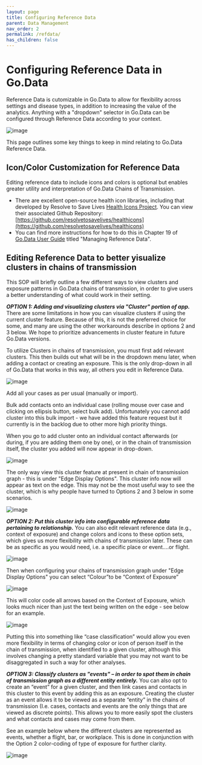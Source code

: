 ```yaml
---
layout: page
title: Configuring Reference Data
parent: Data Management
nav_order: 2
permalink: /refdata/
has_children: false
---
```


# Configuring Reference Data in Go.Data 
Reference Data is cutomizable in Go.Data to allow for flexibility across settings and disease types, in addition to increasing the value of the analytics. Anything with a "dropdown" selector in Go.Data can be configured through Reference Data according to your context. 

![image](https://user-images.githubusercontent.com/57128361/123089261-035a6180-d427-11eb-9579-b5d8733af034.png)

This page outlines some key things to keep in mind relating to Go.Data Reference Data.

## Icon/Color Customization for Reference Data
Editing reference data to include icons and colors is optional but enables greater utility and interpretation of Go.Data Chains of Transmission. 
- There are excellent open-source health icon libraries, including that developed by Resolve to Save Lives [Health Icons Project](https://healthicons.org/). You can view their associated Github Repository: [https://github.com/resolvetosavelives/healthicons](https://github.com/resolvetosavelives/healthicons)
- You can find more instructions for how to do this in Chapter 19 of [Go.Data User Guide](https://sprcdn-assets.sprinklr.com/1652/254f53e1-35b0-4ca8-8452-99a46c413cab-1176881866.pdf) titled "Managing Reference Data".


## Editing Reference Data to better yisualize clusters in chains of transmission

This SOP will briefly outline a few different ways to view clusters and exposure patterns in Go.Data chains of transmission, in order to give users a better understanding of what could work in their setting.

***OPTION 1: Adding and visualizing clusters via "Cluster" portion of app.***
There are some limitations in how you can visualize clusters if using the current cluster feature.  Because of this, it is not the preferred choice for some, and many are using the other workarounds describe in options 2 and 3 below. We hope to prioritize advancements in cluster feature in future Go.Data versions.

To utilize Clusters in chains of transmission, you must first add relevant clusters. 
This then builds out what will be in the dropdown menu later, when adding a contact or creating an exposure. 
This is the only drop-down in all of Go.Data that works in this way, all others you edit in Reference Data.

![image](https://user-images.githubusercontent.com/57128361/123090091-09047700-d428-11eb-9e41-5a6f7b8a835e.png)

Add all your cases as per usual (manually or import).

Bulk add contacts onto an individual case (rolling mouse over case and clicking on ellipsis button, select bulk add). Unfortunately you cannot add cluster into this bulk import - we have added this feature request but it currently is in the backlog due to other more high priority things.

When you go to add cluster onto an individual contact afterwards (or during, if you are adding them one by one), or in the chain of transmission itself, the cluster you added will now appear in drop-down.

![image](https://user-images.githubusercontent.com/57128361/123090127-14f03900-d428-11eb-840a-3dfad32aad92.png)


The only way view this cluster feature at present in chain of transmission graph - this is under "Edge Display Options". 
This cluster info now will appear as text on the edge. This may not be the most useful way to see the cluster, which is why people have turned to Options 2 and 3 below in some scenarios.

![image](https://user-images.githubusercontent.com/57128361/123090230-34876180-d428-11eb-8b54-c5194653e786.png)

***OPTION 2: Put this cluster info into configurable reference data pertaining to relationship.***
You can also edit relevant reference data (e.g., context of exposure) and change colors and icons to these option sets, which gives us more flexibility with chains of transmission later. These can be as specific as you would need, i.e. a specific place or event....or flight.

 ![image](https://user-images.githubusercontent.com/57128361/123090266-3e10c980-d428-11eb-9344-191689741b26.png)

Then when configuring your chains of transmission graph under "Edge Display Options" you can select “Colour”to be “Context of Exposure”

 ![image](https://user-images.githubusercontent.com/57128361/123090284-42d57d80-d428-11eb-8259-94bdcbb68526.png)


This will color code all arrows based on the Context of Exposure, which looks much nicer than just the text being written on the edge - see below for an example.

 ![image](https://user-images.githubusercontent.com/57128361/123090388-597bd480-d428-11eb-85f6-e2bac7c97579.png)
  

Putting this into something like “case classification” would allow you even more flexibility in terms of changing color or icon of person itself in the chain of transmission, when identified to a given cluster, although this involves changing a pretty standard variable that you may not want to be disaggregated in such a way for other analyses.

***OPTION 3: Classify clusters as "events" – in order to spot them in chain of transmission graph as a different entity entirely.***
You can also opt to create an “event” for a given cluster, and then link cases and contacts in this cluster to this event by adding this as an exposure. Creating the cluster as an event allows it to be viewed as a separate “entity” in the chains of transmission (I.e. cases, contacts and events are the only things that are viewed as discrete points). This allows you to more easily spot the clusters and what contacts and cases may come from them.

See an example below where the different clusters are represented as events, whether a flight, bar, or workplace. This is done in conjunction with the Option 2 color-coding of type of exposure for further clarity.

![image](https://user-images.githubusercontent.com/57128361/123090423-66002d00-d428-11eb-96c5-ba8d3a7eda24.png)

 



